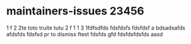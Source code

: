 # maintainers-issues 23456
1
f
2
2te
toto truite tutu
2
f
1
1
3
1fdfsdfds
fdsfdsfs
fdsfdsf
a
bdsadsafds
afdsfds
fdsfsd
pr to dismiss
ftest
fdsfds
gfd
fdsfdsfdsfds
aasd
